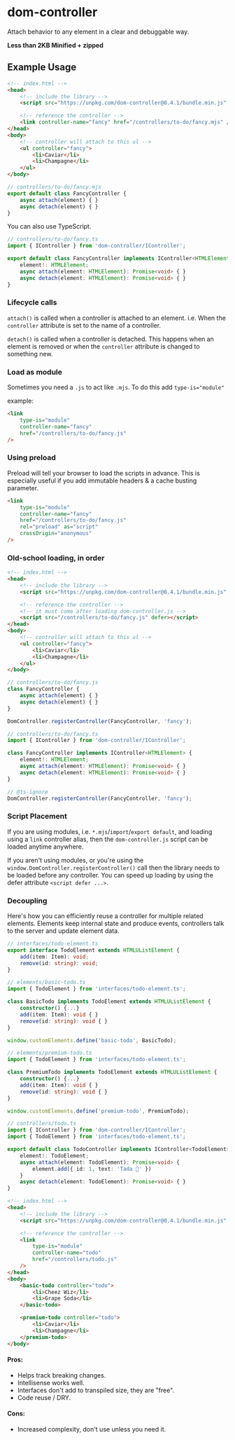 # dom-controller

Attach behavior to any element in a clear and debuggable way.

**Less than 2KB Minified + zipped**

## Example Usage
```html
<!-- index.html -->
<head>
    <!-- include the library -->
    <script src="https://unpkg.com/dom-controller@0.4.1/bundle.min.js" defer></script>

    <!-- reference the controller -->
    <link controller-name="fancy" href="/controllers/to-do/fancy.mjs" />
</head>
<body>
    <!-- controller will attach to this ul -->	
    <ul controller="fancy">
        <li>Caviar</li>
        <li>Champagne</li>
    </ul>
</body>
```

```js
// controllers/to-do/fancy.mjs
export default class FancyController {
    async attach(element) { }
    async detach(element) { }
}
```

You can also use TypeScript.
```typescript
// controllers/to-do/fancy.ts
import { IController } from 'dom-controller/IController';

export default class FancyController implements IController<HTMLElement> {
    element!: HTMLElement;
    async attach(element: HTMLElement): Promise<void> { }
    async detach(element: HTMLElement): Promise<void> { }
}
```

### Lifecycle calls
`attach()` is called when a controller is attached to an element. i.e. When the `controller` attribute is set to the name of a controller.

`detach()` is called when a controller is detached. This happens when an element is removed or when the `controller` attribute is changed to something new.

### Load as module
Sometimes you need a `.js` to act like `.mjs`. To do this add `type-is="module"`

example:
```html
<link
    type-is="module"
    controller-name="fancy"
    href="/controllers/to-do/fancy.js"
/>
```

### Using preload
Preload will tell your browser to load the scripts in advance. This is especially useful if you add immutable headers & a cache busting parameter.

```html
<link
    type-is="module"
    controller-name="fancy"
    href="/controllers/to-do/fancy.js"
    rel="preload" as="script"
    crossOrigin="anonymous"
/>
```

### Old-school loading, in order
```html
<!-- index.html -->
<head>
    <!-- include the library -->
    <script src="https://unpkg.com/dom-controller@0.4.1/bundle.min.js" defer></script>

    <!-- reference the controller -->
    <!-- it must come after loading dom-controller.js -->
    <script src="/controllers/to-do/fancy.js" defer></script>
</head>
<body>
    <!-- controller will attach to this ul -->	
    <ul controller="fancy">
        <li>Caviar</li>
        <li>Champagne</li>
    </ul>
</body>
```

```js
// controllers/to-do/fancy.js
class FancyController {
    async attach(element) { }
    async detach(element) { }
}

DomController.registerController(FancyController, 'fancy');
```

```typescript
// controllers/to-do/fancy.ts
import { IController } from 'dom-controller/IController';

class FancyController implements IController<HTMLElement> {
    element!: HTMLElement;
    async attach(element: HTMLElement): Promise<void> { }
    async detach(element: HTMLElement): Promise<void> { }
}

// @ts-ignore
DomController.registerController(FancyController, 'fancy');
```

### Script Placement
If you are using modules, i.e. `*.mjs`/`import`/`export default`, and loading using a `link` controller alias, then the `dom-controller.js` script can be loaded anytime anywhere.

If you aren't using modules, or you're using the `window.DomController.registerController()` call then the library needs to be loaded before any controller. You can speed up loading by using the defer attribute `<script defer ...>`.

### Decoupling
Here's how you can efficiently reuse a controller for multiple related elements. Elements keep internal state and produce events, controllers talk to the server and update element data. 
```typescript
// interfaces/todo-element.ts
export interface TodoElement extends HTMLUListElement {
    add(item: Item): void;
    remove(id: string): void;
}
```

```typescript
// elements/basic-todo.ts
import { TodoElement } from 'interfaces/todo-element.ts';

class BasicTodo implements TodoElement extends HTMLUListElement {
    constructor() {...}
    add(item: Item): void { }
    remove(id: string): void { }
}

window.customElements.define('basic-todo', BasicTodo);
```
```typescript
// elements/premium-todo.ts
import { TodoElement } from 'interfaces/todo-element.ts';

class PremiumTodo implements TodoElement extends HTMLUListElement {
    constructor() {...}
    add(item: Item): void { }
    remove(id: string): void { }
}

window.customElements.define('premium-todo', PremiumTodo);
```

```typescript
// controllers/todo.ts
import { IController } from 'dom-controller/IController';
import { TodoElement } from 'interfaces/todo-element.ts';

export default class TodoController implements IController<TodoElement> {
    element!: TodoElement;
    async attach(element: TodoElement): Promise<void> {
        element.add({ id: 1, text: 'Tada 🎉' })
    }
    async detach(element: TodoElement): Promise<void> { }
}

```
```html
<!-- index.html -->
<head>
    <!-- include the library -->
    <script src="https://unpkg.com/dom-controller@0.4.1/bundle.min.js" defer></script>

    <!-- reference the controller -->
    <link
        type-is="module"
        controller-name="todo"
        href="/controllers/todo.js"
    />
</head>
<body>
    <basic-todo controller="todo">
        <li>Cheez Wiz</li>
        <li>Grape Soda</li>
    </basic-todo>

    <premium-todo controller="todo">
        <li>Caviar</li>
        <li>Champagne</li>
    </premium-todo>
</body>
```
#### Pros:
* Helps track breaking changes.
* Intellisense works well.
* Interfaces don't add to transpiled size, they are "free".
* Code reuse / DRY.
#### Cons:
* Increased complexity, don't use unless you need it.
